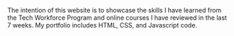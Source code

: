 The intention of this website is to showcase the skills I have learned from the Tech Workforce Program and online courses I have reviewed in the last 7 weeks. My portfolio includes HTML, CSS, and Javascript code.
